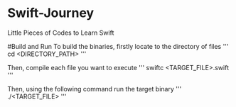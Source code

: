# Swift-Journey
Little Pieces of Codes to Learn Swift

#Build and Run
To build the binaries, firstly locate to the directory of files
'''
cd <DIRECTORY_PATH>
'''

Then, compile each file you want to execute
'''
swiftc <TARGET_FILE>.swift
'''

Then, using the following command run the target binary
'''
./<TARGET_FILE>
'''

